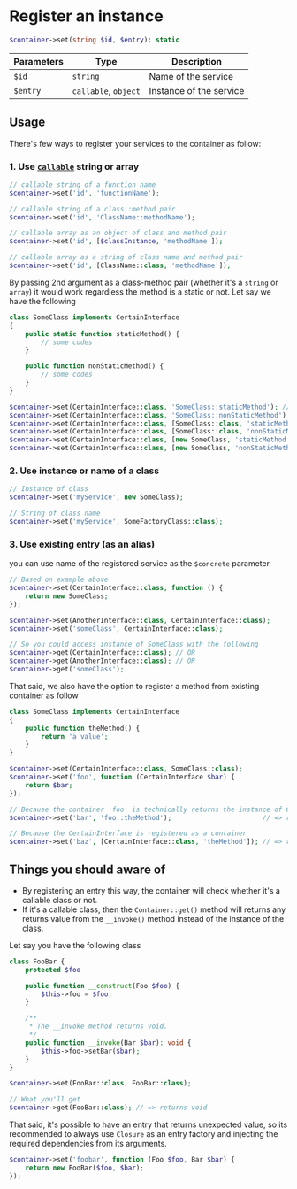 # Register an instance

```php
$container->set(string $id, $entry): static
```

| Parameters | Type | Description |
| --- | --- | --- |
| `$id` | `string` | Name of the service |
| `$entry` | `callable`, `object` | Instance of the service |

## Usage

There's few ways to register your services to the container as follow:

### 1. Use [`callable`](https://www.php.net/manual/en/language.types.callable.php) string or array

```php
// callable string of a function name
$container->set('id', 'functionName');

// callable string of a class::method pair
$container->set('id', 'ClassName::methodName');

// callable array as an object of class and method pair
$container->set('id', [$classInstance, 'methodName']);

// callable array as a string of class name and method pair
$container->set('id', [ClassName::class, 'methodName']);
```

By passing 2nd argument as a class-method pair (whether it's a `string` or `array`) it would work regardless the method is a static or not. Let say we have the following

```php
class SomeClass implements CertainInterface
{
    public static function staticMethod() {
        // some codes
    }

    public function nonStaticMethod() {
        // some codes
    }
}

$container->set(CertainInterface::class, 'SomeClass::staticMethod'); // OR
$container->set(CertainInterface::class, 'SomeClass::nonStaticMethod'); // OR
$container->set(CertainInterface::class, [SomeClass::class, 'staticMethod']); // OR
$container->set(CertainInterface::class, [SomeClass::class, 'nonStaticMethod']); // OR
$container->set(CertainInterface::class, [new SomeClass, 'staticMethod']); // OR
$container->set(CertainInterface::class, [new SomeClass, 'nonStaticMethod']);
```

### 2. Use instance or name of a class

```php
// Instance of class
$container->set('myService', new SomeClass);

// String of class name
$container->set('myService', SomeFactoryClass::class);
```

### 3. Use existing entry (as an alias)

you can use name of the registered service as the `$concrete` parameter.
```php
// Based on example above
$container->set(CertainInterface::class, function () {
    return new SomeClass;
});

$container->set(AnotherInterface::class, CertainInterface::class);
$container->set('someClass', CertainInterface::class);

// So you could access instance of SomeClass with the following
$container->get(CertainInterface::class); // OR
$container->get(AnotherInterface::class); // OR
$container->get('someClass');
```

That said, we also have the option to register a method from existing container as follow

```php
class SomeClass implements CertainInterface
{
    public function theMethod() {
        return 'a value';
    }
}

$container->set(CertainInterface::class, SomeClass::class);
$container->set('foo', function (CertainInterface $bar) {
    return $bar;
});

// Because the container 'foo' is technically returns the instance of CertainInterface
$container->set('bar', 'foo::theMethod');                       // => returns 'a value'

// Because the CertainInterface is registered as a container 
$container->set('baz', [CertainInterface::class, 'theMethod']); // => returns 'a value'
```

## Things you should aware of

* By registering an entry this way, the container will check whether it's a callable class or not.
* If it's a callable class, then the `Container::get()` method will returns any returns value from the `__invoke()` method instead of the instance of the class.

Let say you have the following class

```php
class FooBar {
    protected $foo

    public function __construct(Foo $foo) {
        $this->foo = $foo;
    }

    /**
     * The __invoke method returns void.
     */
    public function __invoke(Bar $bar): void {
        $this->foo->setBar($bar);
    }
}

$container->set(FooBar::class, FooBar::class);

// What you'll get
$container->get(FooBar::class); // => returns void
```

That said, it's possible to have an entry that returns unexpected value, so its recommended to always use `Closure` as an entry factory and injecting the required dependencies from its arguments.

```php
$container->set('foobar', function (Foo $foo, Bar $bar) {
    return new FooBar($foo, $bar);
});
```
